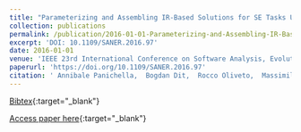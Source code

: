 ```yaml
---
title: "Parameterizing and Assembling IR-Based Solutions for SE Tasks Using Genetic Algorithms"
collection: publications
permalink: /publication/2016-01-01-Parameterizing-and-Assembling-IR-Based-Solutions-for-SE-Tasks-Using-Genetic-Algorithms
excerpt: 'DOI: 10.1109/SANER.2016.97'
date: 2016-01-01
venue: 'IEEE 23rd International Conference on Software Analysis, Evolution, and Reengineering, SANER 2016, Suita, Osaka, Japan, March 14-18, 2016 - Volume 1'
paperurl: 'https://doi.org/10.1109/SANER.2016.97'
citation: ' Annibale Panichella,  Bogdan Dit,  Rocco Oliveto,  Massimiliano Di Penta,  Denys Poshyvanyk,  Andrea De Lucia, &quot;Parameterizing and Assembling IR-Based Solutions for SE Tasks Using Genetic Algorithms.&quot; IEEE 23rd International Conference on Software Analysis, Evolution, and Reengineering, SANER 2016, Suita, Osaka, Japan, March 14-18, 2016 - Volume 1, 2016.'
---
```

[Bibtex](https://dblp.org/rec/bib/conf/wcre/PanichellaDOPPL16){:target="_blank"}

[Access paper here](https://doi.org/10.1109/SANER.2016.97){:target="_blank"}
